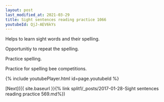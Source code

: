 ```yaml
---
layout: post
last_modified_at: 2021-03-29
title: Sight sentences reading practice 1066
youtubeId: QjJ-AEV6kYs
---
```

 
 
Helps to learn sight words and their spelling.

Opportunitiy to repeat the spelling. 

Practice spelling. 
 
Practice for spelling bee competitions. 
 
{% include youtubePlayer.html id=page.youtubeId %}
 
 

[Next]({{ site.baseurl }}{% link  split1/_posts/2017-01-28-Sight sentences reading practice 569.md%})
 
